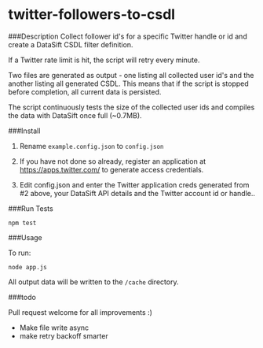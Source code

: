 twitter-followers-to-csdl
=========================

###Description
Collect follower id's for a specific Twitter handle or id and create a DataSift CSDL filter definition.

If a Twitter rate limit is hit, the script will retry every minute.

Two files are generated as output - one listing all collected user id's and the another listing all generated CSDL. This means that if the script is stopped before completion, all current data is persisted.

The script continuously tests the size of the collected user ids and compiles the data with DataSift once full (~0.7MB).

###Install

1) Rename ```example.config.json``` to ```config.json```

2) If you have not done so already, register an application at https://apps.twitter.com/ to generate access credentials.

3) Edit config.json and enter the Twitter application creds generated from #2 above, your DataSift API details and the Twitter account id or handle..

###Run Tests

```npm test```

###Usage

To run:

```node app.js```

All output data will be written to the ```/cache``` directory.


###todo

Pull request welcome for all improvements :)

 * Make file write async
 * make retry backoff smarter
